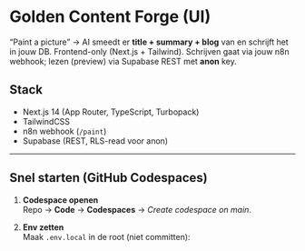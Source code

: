 # Golden Content Forge (UI)

“Paint a picture” → AI smeedt er **title + summary + blog** van en schrijft het in jouw DB.
Frontend-only (Next.js + Tailwind). Schrijven gaat via jouw n8n webhook; lezen (preview) via Supabase REST met **anon** key.

## Stack
- Next.js 14 (App Router, TypeScript, Turbopack)
- TailwindCSS
- n8n webhook (`/paint`)
- Supabase (REST, RLS-read voor anon)

---

## Snel starten (GitHub Codespaces)

1. **Codespace openen**  
   Repo → **Code** → **Codespaces** → *Create codespace on main*.

2. **Env zetten**  
   Maak `.env.local` in de root (niet committen):